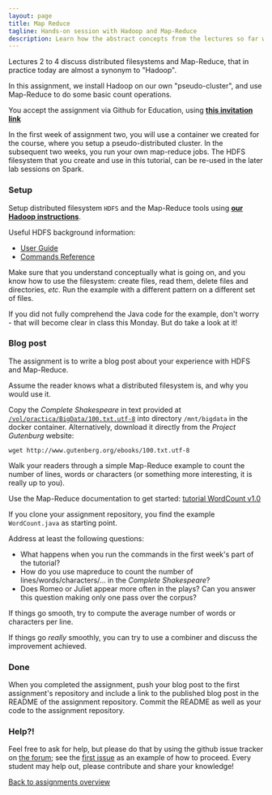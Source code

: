 ```yaml
---
layout: page
title: Map Reduce
tagline: Hands-on session with Hadoop and Map-Reduce
description: Learn how the abstract concepts from the lectures so far work out in practice.
---
```


Lectures 2 to 4 discuss distributed filesystems and Map-Reduce, that in practice today are almost a synonym to "Hadoop".

In this assignment, we install Hadoop on our own "pseudo-cluster", and use Map-Reduce to do some basic count operations.

You accept the assignment via Github for Education, using 
[__this invitation link__](https://classroom.github.com/assignment-invitations/TBD)

In the first week of assignment two, you will use a container we created for the course, where you setup a
pseudo-distributed cluster. In the subsequent two weeks, you run your own map-reduce jobs.
The HDFS filesystem that you create and use in this tutorial, can be re-used in the later lab sessions on Spark.

### Setup

Setup distributed filesystem `HDFS` and the Map-Reduce tools using [__our Hadoop instructions__](../background/hadoop.html).

Useful HDFS background information:

* [User Guide](https://hadoop.apache.org/docs/r2.7.3/hadoop-project-dist/hadoop-hdfs/HdfsUserGuide.html)
* [Commands Reference](https://hadoop.apache.org/docs/r2.7.3/hadoop-project-dist/hadoop-hdfs/HDFSCommands.html)

Make sure that you understand conceptually what is going on, and you know how to use the filesystem:
create files, read them, delete files and directories, _etc_.
Run the example with a different pattern on a different set of files.

If you did not fully comprehend the Java code for the example,
don't worry - that will become clear in class this Monday.
But do take a look at it!

### Blog post

The assignment is to write a blog post about your experience with HDFS and Map-Reduce.

Assume the reader knows what a distributed filesystem is, and why you would use it.

Copy the *Complete Shakespeare* in text provided at 
[`/vol/practica/BigData/100.txt.utf-8`](file:///vol/practica/BigData/100.txt.utf-8)
into directory `/mnt/bigdata` in the docker container.
Alternatively, download it directly from the _Project Gutenburg_ website:

```
wget http://www.gutenberg.org/ebooks/100.txt.utf-8
```

Walk your readers through a simple Map-Reduce example to count the number of lines, words or characters 
(or something more interesting, it is really up to you).

Use the Map-Reduce documentation to get started:
[tutorial WordCount v1.0](https://hadoop.apache.org/docs/r2.7.3/hadoop-mapreduce-client/hadoop-mapreduce-client-core/MapReduceTutorial.html#Example:_WordCount_v1.0)

If you clone your assignment repository, you find the example `WordCount.java` as starting point. 

Address at least the following questions:
+ What happens when you run the commands in the first week's part of the tutorial?
+ How do you use mapreduce to count the number of lines/words/characters/... in the *Complete Shakespeare*?
+ Does Romeo or Juliet appear more often in the plays?
  Can you answer this question making only one pass over the corpus?

If things go smooth, try to compute the average number of words or characters per line.

If things go _really_ smoothly, you can try to use a combiner and discuss the improvement achieved.

### Done

When you completed the assignment, push your blog post to the first assignment's repository
and include a link to the published blog post in the README of the assignment repository.
Commit the README as well as your code to the assignment repository.

### Help?!

Feel free to ask for help, but please do that by using the github issue tracker on [the forum](https://github.com/rubigdata/forum-2018/); 
see the [first issue](https://github.com/rubigdata/forum-2018/issues/1) as an example of how to proceed.
Every student may help out, please contribute and share your knowledge! 

[Back to assignments overview](../index.html)



